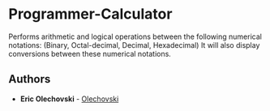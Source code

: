 # Programmer-Calculator

Performs arithmetic and logical operations between the following numerical notations:
(Binary, Octal-decimal, Decimal, Hexadecimal)
It will also display conversions between these numerical notations.

## Authors

* **Eric Olechovski** - [Olechovski](https://github.com/Olechovski)
